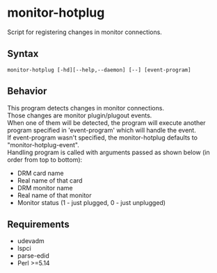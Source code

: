 # monitor-hotplug

Script for registering changes in monitor connections.

## Syntax
`monitor-hotplug [-hd][--help,--daemon] [--] [event-program]`

## Behavior
This program detects changes in monitor connections.  
Those changes are monitor plugin/plugout events.  
When one of them will be detected, the program will execute another program specified in 'event-program' which will handle the event.  
If event-program wasn't specified, the monitor-hotplug defaults to "monitor-hotplug-event".  
Handling program is called with arguments passed as shown below (in order from top to bottom):

- DRM card name
- Real name of that card
- DRM monitor name
- Real name of that monitor
- Monitor status (1 - just plugged, 0 - just unplugged)

## Requirements
- udevadm
- lspci
- parse-edid
- Perl >=5.14
